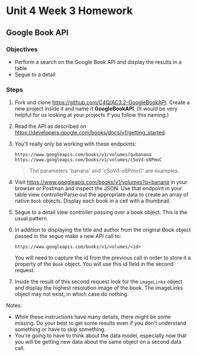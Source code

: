 # Unit 4 Week 3 Homework

## Google Book API

### Objectives

* Perform a search on the Google Book API and display the results in a table
* Segue to a detail

###  Steps

1. Fork and clone https://github.com/C4Q/AC3.2-GoogleBookAPI. Create a new project inside it
	and name it **GoogleBookAPI**. (It would be very helpful for us looking at your projects
	if you follow this naming.)

2. Read the API as described on https://developers.google.com/books/docs/v1/getting_started.

3. You'll really only be working with these endpoints:

	```
	https://www.googleapis.com/books/v1/volumes?q=banana
	https://www.googleapis.com/books/v1/volumes/cSoVd-o8PmoC
	```
	
	> The parameters 'banana' and 'cSoVd-o8PmoC' are examples.

4. Visit https://www.googleapis.com/books/v1/volumes?q=banana in your browser or Postman and inspect 
	the JSON. Use that endpoint in your table view controllerParse out the appropriate data to create 
	an array of native ```Book``` objects. Display each book in a cell with a thumbnail.

5. Segue to a detail view controller passing over a book object. This is the usual pattern. 

6. In addition to displaying the title and author from the original Book object passed in the segue
	 make a new API call to:

	 ```
	 https://www.googleapis.com/books/v1/volumes/<id>

	 ```

	 You will need to capture the id from the previous call in order to store it a 
	 property of the ```Book``` object. You will use this id field in the second request.

7. Inside the result of this second request look for the ```imageLinks``` object and display the highest resolution image
of the book. The imageLinks object may not exist, in which case do nothing.

Notes:

* While these instructions have many details, there might be some missing. Do your best to get some
	results even if you don't understand something or have to skip something.
* You're going to have to think about the data model, especially now that you will be getting new data
	about the same object on a second data call.


